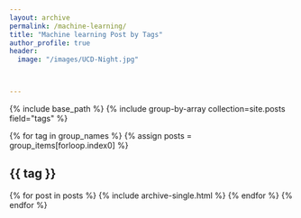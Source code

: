 ```yaml
---
layout: archive
permalink: /machine-learning/
title: "Machine learning Post by Tags"
author_profile: true
header:
  image: "/images/UCD-Night.jpg"



---
```


{% include base_path %}
{% include group-by-array collection=site.posts field="tags" %}

{% for tag in group_names %}
  {% assign posts = group_items[forloop.index0] %}
  <h2 id="{{ tag | slugify }}" class="archive__subtitle">{{ tag }}</h2>
  {% for post in posts %}
    {% include archive-single.html %}
  {% endfor %}
{% endfor %}
